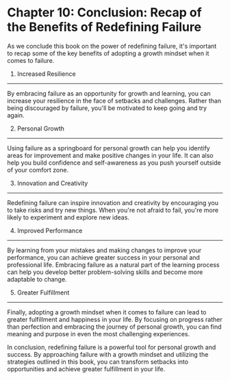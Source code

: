 Chapter 10: Conclusion: Recap of the Benefits of Redefining Failure
===================================================================

As we conclude this book on the power of redefining failure, it's important to recap some of the key benefits of adopting a growth mindset when it comes to failure.

1. Increased Resilience
-----------------------

By embracing failure as an opportunity for growth and learning, you can increase your resilience in the face of setbacks and challenges. Rather than being discouraged by failure, you'll be motivated to keep going and try again.

2. Personal Growth
------------------

Using failure as a springboard for personal growth can help you identify areas for improvement and make positive changes in your life. It can also help you build confidence and self-awareness as you push yourself outside of your comfort zone.

3. Innovation and Creativity
----------------------------

Redefining failure can inspire innovation and creativity by encouraging you to take risks and try new things. When you're not afraid to fail, you're more likely to experiment and explore new ideas.

4. Improved Performance
-----------------------

By learning from your mistakes and making changes to improve your performance, you can achieve greater success in your personal and professional life. Embracing failure as a natural part of the learning process can help you develop better problem-solving skills and become more adaptable to change.

5. Greater Fulfillment
----------------------

Finally, adopting a growth mindset when it comes to failure can lead to greater fulfillment and happiness in your life. By focusing on progress rather than perfection and embracing the journey of personal growth, you can find meaning and purpose in even the most challenging experiences.

In conclusion, redefining failure is a powerful tool for personal growth and success. By approaching failure with a growth mindset and utilizing the strategies outlined in this book, you can transform setbacks into opportunities and achieve greater fulfillment in your life.
